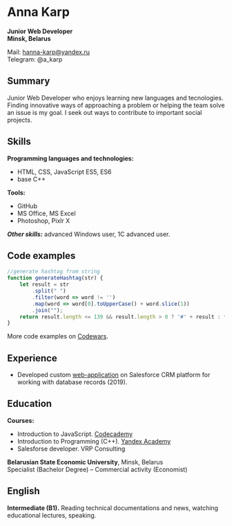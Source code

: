 # Anna Karp
**Junior Web Developer  
Minsk, Belarus**

Mail: hanna-karp@yandex.ru  
Telegram: @a_karp

## Summary
Junior Web Developer who enjoys learning new languages and tecnologies. Finding innovative ways of approaching a problem or helping the team solve an issue is my goal. I seek out ways to contribute to important social projects. 

## Skills
**Programming languages and technologies:** 
- HTML, CSS, JavaScript ES5, ES6
- base C++

**Tools:** 
- GitHub
- MS Office, MS Excel
- Photoshop, Pixlr X

***Other skills:*** advanced Windows user, 1C advanced user.


## Code examples
```javascript
//generate hashtag from string
function generateHashtag(str) {
    let result = str
        .split(" ")
        .filter(word => word != '')
        .map(word => word[0].toUpperCase() + word.slice(1))
        .join("");
    return result.length <= 139 && result.length > 0 ? '#' + result : false;  
}
```
More code examples on [Codewars](https://www.codewars.com/users/karp).

## Experience
- Developed custom [web-application](https://karp-task6-dev-ed.lightning.force.com/c/ProductTableApp.app) on Salesforce CRM platform for working with database records (2019).

## Education
**Courses:**
- Introduction to JavaScript. [Codecademy](https://www.codecademy.com/users/anna_karp/achievements)
- Introduction to Programming (C++). [Yandex Academy](https://stepik.org/cert/83212)
- Salesforse developer. VRP Consulting

**Belarusian State Economic University**, Minsk, Belarus\
Specialist (Bachelor Degree) – Commercial activity (Economist)

## English
**Intermediate (B1).** Reading technical documentations and news, watching educational lectures, speaking. 
